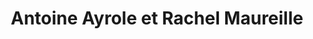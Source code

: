 ---
title: "Antoine Ayrole et Rachel Maureille"
url: /orleans/antoine-ayrole-et-rachel-maureille/
shop: boulangerie
---